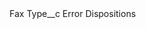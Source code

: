 <?xml version="1.0" encoding="UTF-8"?>
<CustomMetadata xmlns="http://soap.sforce.com/2006/04/metadata" xmlns:xsi="http://www.w3.org/2001/XMLSchema-instance" xmlns:xsd="http://www.w3.org/2001/XMLSchema">
    <label>Fax</label>
    <values>
        <field>Type__c</field>
        <value xsi:type="xsd:string">Error Dispositions</value>
    </values>
</CustomMetadata>
